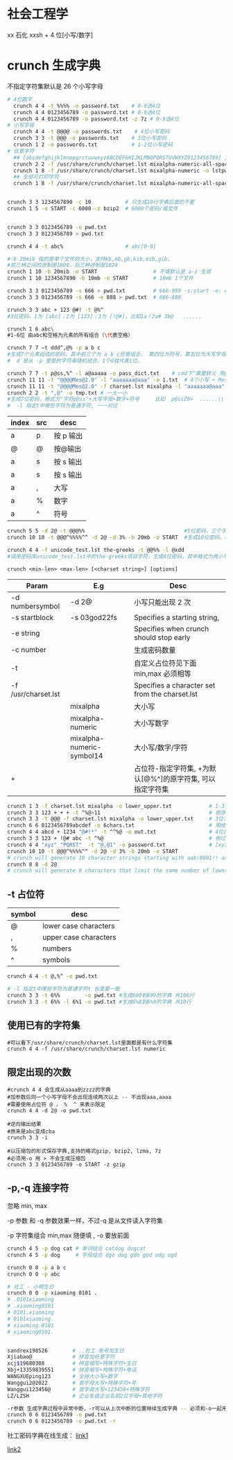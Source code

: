 # 社会工程学

xx 石化 xxsh + 4 位[小写/数字]

# crunch 生成字典

不指定字符集默认是 26 个小写字母

```bash
# 4位数字
  crunch 4 4 -t %%%% -o password.txt    # 0-9选4位
  crunch 4 4 0123456789 -o password.txt # 0-9选4位
  crunch 4 4 0123456789 -o password.txt -z 7z # 0-9选4位
# 小写字母
  crunch 4 4 -t @@@@ -o passwords.txt    # 4位小写密码
  crunch 3 3 -t @@@ -o passwords.txt    # 3位小写密码
  crunch 1 2 -o passwords.txt           # 1-2位小写密码
# 任意字符
  ## [abcdefghijklmnopqrstuvwxyzABCDEFGHIJKLMNOPQRSTUVWXYZ0123456789] ,  带掩码版
  crunch 2 2 -f /usr/share/crunch/charset.lst mixalpha-numeric-all-space -o wordlist.txt -t @d
  crunch 1 8 -f /usr/share/crunch/charset.lst mixalpha-numeric -o lstpwd.txt
  ## 全部可打印字符
  crunch 1 8 -f /usr/share/crunch/charset.lst mixalpha-numeric-all-space -o lstpwd.txt


crunch 3 3 1234567890 -c 10           # 只生成10行字典后面的不要
crunch 1 5 -o START -c 6000 -z bzip2  # 6000个密码/每文件


crunch 3 3 0123456789 -o pwd.txt
crunch 3 3 0123456789 > pwd.txt

crunch 4 4 -t abc%                    # abc[0-9]

#-b 20mib 指的是单个文件的大小，支持kb,mb,gb,kib,mib,gib，
#前三种之间的进制是1000，后三种进制是1024
crunch 1 10 -b 20mib -o START                  # 不填默认是 a-z 生成
crunch 1 10 1234567890 -b 10mb -o START        # 10mb 1个文件

crunch 3 3 0123456789 -s 666 > pwd.txt         # 666-999 -s:start -e: end
crunch 3 3 0123456789 -s 666 -e 888 > pwd.txt  # 666-888

crunch 3 3 abc + 123 @#! -t @%^
#3位密码，1为 [abc]；2为 [123]；3为 [!@#]。比如1a！2a# 3b@   ......

crunch 1 6 abc\
#1-6位 由abc和空格为元素的所有组合（\代表空格）

crunch 7 7 –t ddd^,@% -p a b c
#生成7个元素组成的密码，其中前三个为 a b c任意组合， 第四位为符号，第五位为大写字母，第六位为小写字母，第七位为数字 。比如abc!Aa1   bac!Aa1      ......
#  d 是从 -p 里面的字符串随机组合，1个d就代表1位。

crunch 7 7 -t p@ss,%^ -l a@aaaaa -o pass_dict.txt    # cmd下^需要转义 用powershell执行吧
crunch 11 11 -t "@@@@Mes@2.0" -l "aaaaaaa@aaa" -o 1.txt  # 4个小写 + Mes@2.0结尾
crunch 11 11 -t "@@@@Mes@2.0" -f charset.lst mixalpha -l "aaaaaaa@aaa" -o 1.txt
crunch 2 2 -t ",@" -o tmp.txt # 一大一小
#生成7位密码，格式为"字符p@ss"+大写字母+数字+符号     比如  p@ssZ9>  ......\\
#  -l 指定t中哪些字符为普通字符, 一一对应
```

| index | src | desc      |
| ----- | --- | --------- |
| a     | p   | 按 p 输出 |
| @     | @   | 按@输出   |
| a     | s   | 按 s 输出 |
| a     | s   | 按 s 输出 |
| a     | ,   | 大写      |
| a     | %   | 数字      |
| a     | ^   | 符号      |

```sh
crunch 5 5 -d 2@ -t @@@%%                                #5位密码，三个字母+两个数字，并限制每个密码最少出现2种字母
crunch 10 10 -t @@@^%%%%^^ -d 2@ -d 3% -b 20mb -o START  #生成10位密码，格式为三个小写字母+一个符号+四个数字+两个符号，限制每个密码至少2种字母和至少3种数字

crunch 4 4 -f unicode_test.lst the-greeks -t @@%% -l @xdd
#调用密码库unicode_test.lst中的the-greeks项目字符，生成4位密码，其中格式为两小写字母+两数字
```

`crunch <min-len> <max-len> [<charset string>] [options]`

| Param                              | E.g                       | Desc                                                      |
| ---------------------------------- | ------------------------- | --------------------------------------------------------- |
| -d numbersymbol                    | -d 2@                     | 小写只能出现 2 次                                         |
| -s startblock                      | -s 03god22fs              | Specifies a starting string,                              |
| -e string                          |                           | Specifies when crunch should stop early                   |
| -c number                          |                           | 生成密码数量                                              |
| -t                                 |                           | 自定义占位符见下面 min,max 必须相等                       |
| -f /usr/charset.lst <charset-name> |                           | Specifies a character set from the charset.lst            |
|                                    | mixalpha                  | 大小写                                                    |
|                                    | mixalpha-numeric          | 大小写数字                                                |
|                                    | mixalpha-numeric-symbol14 | 大小写/数字/字符                                          |
| +                                  |                           | 占位符-指定字符集, +为默认[@%^]的原字符集, 可以指定字符集 |

```bash
crunch 1 3 -f charset.lst mixalpha -o lower_upper.txt            # 1-3位大小写
crunch 3 3 123 + + + -t ^%@>11                                   # 倒序, [@][%][1-3] 使用+为默认字符集
crunch 3 3 -t @@@ -f charset.lst mixalpha -o lower_upper.txt     # 3位大小写字典
crunch 6 6 0123456789abcdef -o 6chars.txt                        # 用给定字符生成6位密码
crunch 4 4 abcd + 1234 "@#!*" -t ^^%@ -o out.txt                 # 4位密码，"2字符+1数字+字母" 且字符范围是 @#!*, 数字范围是 1234, 字母范围是 abcd; 倒序 最后1位是 [abcd], 倒数2位是 1234 倒数3位是 @#!*
crunch 3 3 123 + !@# abc -t ^%@                                  # 倒过来 [abc][!@#][123] 组合
crunch 4 4 "xyz" "PQRST"  -t "@,@1" -o password.txt              # [xyz][PQRST][xyz]1
crunch 10 10 -t @@@^%%%%^^ -d 2@ -d 3% -b 20mb -o START
# crunch will generate 10 character strings starting with aab!0001!! and ending at zzy 9998    The output will be written to 20mb files.
crunch 8 8 -d 2@
# crunch will generate 8 characters that limit the same number of lower case characters to 2.  Crunch will start at aabaabaa and end at zzyzzyzz.
```

## -t 占位符

| symbol | desc                  |
| ------ | --------------------- |
| @      | lower case characters |
| ,      | upper case characters |
| %      | numbers               |
| ^      | symbols               |

```sh
crunch 4 4 -t @,%^ -o pwd.txt

# -l 指定t中哪些字符为普通字符t 长度要一致
crunch 3 3 -t 6%%        -o pwd.txt #生成600到699的字典 共100行
crunch 3 3 -t 6%% -l 6%1 -o pwd.txt #生成6%0到6%9的字典 共10行
```

## 使用已有的字符集

```
#可以看下/usr/share/crunch/charset.lst里面都是有什么字符集
crunch 4 4 -f /usr/share/crunch/charset.lst numeric
```

## 限定出现的次数

```
#crunch 4 4 会生成从aaaa到zzzz的字典
#加参数后同一个小写字母不会出现连续两次以上 -- 不出现aaa,aaaa
#需要使用占位符 @ ， %  ^ 来表示限定
crunch 4 4 -d 2@ -o pwd.txt

#逆向输出结果
#原来是abc变成cba
crunch 3 3 -i

#以压缩包的形式保存字典,支持的格式gzip, bzip2, lzma, 7z
#必须用-o 用 > 不会生成压缩包
crunch 3 3 0123456789 -o START -z gzip

```

## -p,-q 连接字符

忽略 min, max

-p 参数 和 -q 参数效果一样，不过-q 是从文件读入字符集

-p 字符集组合 min,max 随便填 , -o 要放前面

```sh
crunch 4 5 -p dog cat # 单词组合 catdog dogcat
crunch 4 5 -p dog     # 字母组合 dgo dog gdo god odg ogd

crunch 0 0 -p a b c
crunch 0 0 -p abc

# 社工 - 小明生日
crunch 0 0 -p xiaoming 0101 .
# .0101xiaoming
# .xiaoming0101
# 0101.xiaoming
# 0101xiaoming.
# xiaoming.0101
# xiaoming0101.


sandrex198526        # ..社工 账号加生日
Xjiabao@             # 拼音加任意字符
xcj$19680308         # 拼音缩写+特殊字符+生日
Xbj+13359839551      # 拼音缩写+特殊字符+电话
WANGXUEping123       # 全拼大小写+数字
Wanggui2@2022        # 首字母大写+特殊字符+年
Wanggui123456@       # 首字母大写+123456+特殊字符
LZ/LZSH              # 企业名或企业名前2位字母+其他字符

-r参数 生成字典过程中异常中断，-r可以从上次中断的位置继续生成字典 -- 必须和-o一起用
crunch 0 6 0123456789 -o pwd.txt
crunch 0 6 0123456789 -o pwd.txt -r
```

社工密码字典在线生成：
[link1](https://api.xiaobaibk.com/lab/guess/)

[link2](https://www.bugku.com/mima/)
